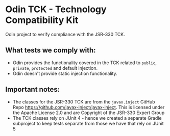 # Odin TCK - Technology Compatibility Kit

Odin project to verify compliance with the JSR-330 TCK. 

## What tests we comply with:

- Odin provides the functionality covered in the TCK related to `public`, `private`, `protected` and default injection.
- Odin doesn't provide static injection functionality.

## Important notes:

- The classes for the JSR-330 TCK are from the `javax.inject` GitHub Repo https://github.com/javax-inject/javax-inject. This is licensed under the Apache License 2.0 and are Copyright of the JSR-330 Expert Group
- The TCK classes rely on JUnit 4 - hence we created a separate Gradle subproject to keep tests separate from those we have that rely on JUnit 5
